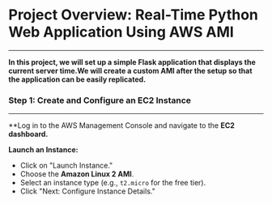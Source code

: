 # Project Overview: Real-Time Python Web Application Using AWS AMI
***

**In this project, we will set up a simple Flask application that displays the current server time.We will create a custom AMI after the setup so that the application can be easily replicated.**

### Step 1: Create and Configure an EC2 Instance
***
**Log in to the AWS Management Console and navigate to the **EC2 dashboard.**

 **Launch an Instance:**
   - Click on "Launch Instance."
   - Choose the **Amazon Linux 2 AMI**.
   - Select an instance type (e.g., `t2.micro` for the free tier).
   - Click "Next: Configure Instance Details."

   